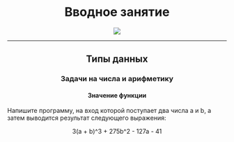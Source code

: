 <h1 align="center">Вводное занятие</h1>

<p align="center">
  <img src="https://s3.dualstack.us-east-2.amazonaws.com/pythondotorg-assets/media/community/logos/python-logo-only.png" align="center">
</p>
<hr>

<h2 align="center">Типы данных</h2>
<h3 align="center">Задачи на числа и арифметику</h3>
<h4 align="center">Значение функции</h4>
<p>Напишите программу, на вход которой поступает два числа a и b, а затем выводится результат следующего выражения:</p>
<p align="center">3(a + b)^3 + 275b^2 - 127a - 41</p>


<p align="center"></p>
